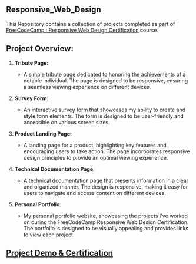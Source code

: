 ## Responsive_Web_Design
This Repository contains a collection of projects completed as part of <a href="https://www.freecodecamp.org/learn/2022/responsive-web-design/">FreeCodeCamp : Responsive Web Design Certification</a> course.


## Project Overview:

1. **Tribute Page:**
   - A simple tribute page dedicated to honoring the achievements of a notable individual. The page is designed to be responsive, ensuring a seamless viewing experience on different devices.

2. **Survey Form:**
   - An interactive survey form that showcases my ability to create and style form elements. The form is designed to be user-friendly and accessible on various screen sizes.

3. **Product Landing Page:**
   - A landing page for a product, highlighting key features and encouraging users to take action. The page incorporates responsive design principles to provide an optimal viewing experience.

4. **Technical Documentation Page:**
   - A technical documentation page that presents information in a clear and organized manner. The design is responsive, making it easy for users to navigate and access content on different devices.

5. **Personal Portfolio:**
   - My personal portfolio website, showcasing the projects I've worked on during the FreeCodeCamp Responsive Web Design Certification. The portfolio is designed to be visually appealing and provides links to view each project.


## [Project Demo & Certification](https://www.freecodecamp.org/certification/Nivetha_S/responsive-web-design)
